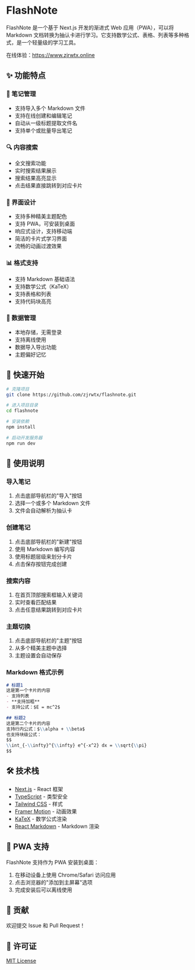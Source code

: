 # FlashNote

FlashNote 是一个基于 Next.js 开发的渐进式 Web 应用（PWA），可以将 Markdown 文档转换为抽认卡进行学习。它支持数学公式、表格、列表等多种格式，是一个轻量级的学习工具。

在线体验：https://www.zjrwtx.online

## ✨ 功能特点

### 📝 笔记管理
- 支持导入多个 Markdown 文件
- 支持在线创建和编辑笔记
- 自动从一级标题提取文件名
- 支持单个或批量导出笔记

### 🔍 内容搜索
- 全文搜索功能
- 实时搜索结果展示
- 搜索结果高亮显示
- 点击结果直接跳转到对应卡片

### 📱 界面设计
- 支持多种精美主题配色
- 支持 PWA，可安装到桌面
- 响应式设计，支持移动端
- 简洁的卡片式学习界面
- 流畅的动画过渡效果

### 📊 格式支持
- 支持 Markdown 基础语法
- 支持数学公式（KaTeX）
- 支持表格和列表
- 支持代码块高亮

### 💾 数据管理
- 本地存储，无需登录
- 支持离线使用
- 数据导入导出功能
- 主题偏好记忆

## 🚀 快速开始

```bash
# 克隆项目
git clone https://github.com/zjrwtx/flashnote.git

# 进入项目目录
cd flashnote

# 安装依赖
npm install

# 启动开发服务器
npm run dev
```

## 📖 使用说明

### 导入笔记
1. 点击底部导航栏的"导入"按钮
2. 选择一个或多个 Markdown 文件
3. 文件会自动解析为抽认卡

### 创建笔记
1. 点击底部导航栏的"新建"按钮
2. 使用 Markdown 编写内容
3. 使用标题层级来划分卡片
4. 点击保存按钮完成创建

### 搜索内容
1. 在首页顶部搜索框输入关键词
2. 实时查看匹配结果
3. 点击任意结果跳转到对应卡片

### 主题切换
1. 点击底部导航栏的"主题"按钮
2. 从多个精美主题中选择
3. 主题设置会自动保存

### Markdown 格式示例

```markdown
# 标题1
这是第一个卡片的内容
- 支持列表
- **支持加粗**
- 支持公式：$E = mc^2$

## 标题2
这是第二个卡片的内容
支持行内公式：$\\alpha + \\beta$
也支持块级公式：
$$
\\int_{-\\infty}^{\\infty} e^{-x^2} dx = \\sqrt{\\pi}
$$
```

## 🛠️ 技术栈

- [Next.js](https://nextjs.org/) - React 框架
- [TypeScript](https://www.typescriptlang.org/) - 类型安全
- [Tailwind CSS](https://tailwindcss.com/) - 样式
- [Framer Motion](https://www.framer.com/motion/) - 动画效果
- [KaTeX](https://katex.org/) - 数学公式渲染
- [React Markdown](https://github.com/remarkjs/react-markdown) - Markdown 渲染

## 📱 PWA 支持

FlashNote 支持作为 PWA 安装到桌面：

1. 在移动设备上使用 Chrome/Safari 访问应用
2. 点击浏览器的"添加到主屏幕"选项
3. 完成安装后可以离线使用

## 🤝 贡献

欢迎提交 Issue 和 Pull Request！

## 📄 许可证

[MIT License](LICENSE)
